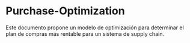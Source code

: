 # Purchase-Optimization
Este documento propone un modelo de optimización para determinar el plan de compras más rentable para un sistema de supply chain.
